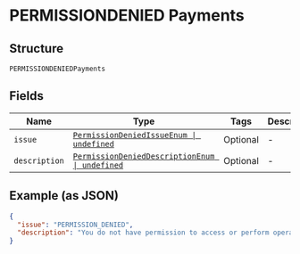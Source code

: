 
# PERMISSIONDENIED Payments

## Structure

`PERMISSIONDENIEDPayments`

## Fields

| Name | Type | Tags | Description |
|  --- | --- | --- | --- |
| `issue` | [`PermissionDeniedIssueEnum \| undefined`](../../doc/models/permission-denied-issue-enum.md) | Optional | - |
| `description` | [`PermissionDeniedDescriptionEnum \| undefined`](../../doc/models/permission-denied-description-enum.md) | Optional | - |

## Example (as JSON)

```json
{
  "issue": "PERMISSION_DENIED",
  "description": "You do not have permission to access or perform operations on this resource."
}
```

